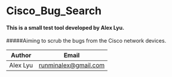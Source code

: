 # Cisco_Bug_Search
#### This is a small test tool developed by Alex Lyu. 
#####Aiming to scrub the bugs from the Cisco network devices.


| Author | Email |
| :----: | :----: |
| Alex Lyu | runminalex@gmail.com |

